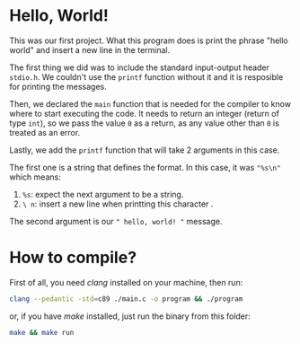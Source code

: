 # Hello, World!

This was our first project. What this program does is print the phrase "hello world" and insert a new line in the terminal.

The first thing we did was to include the standard input-output header `stdio.h`. We couldn't use the `printf` function without it and it is resposible for printing the messages.

Then, we declared the `main` function that is needed for the compiler to know where to start executing the code. It needs to return an integer (return of type `int`), so we pass the value `0` as a return, as any value other than `0` is treated as an error.

Lastly, we add the `printf` function that will take 2 arguments in this case.

The first one is a string that defines the format. In this case, it was `"%s\n"` which means:

1. `%s`: expect the next argument to be a string.
1. `\ n`: insert a new line when printting this character .

The second argument is our `" hello, world! "` message.

# How to compile?

First of all, you need _clang_ installed on your machine, then run:

```sh
clang --pedantic -std=c89 ./main.c -o program && ./program
```

or, if you have _make_ installed, just run the binary from this folder:

```sh
make && make run
```
